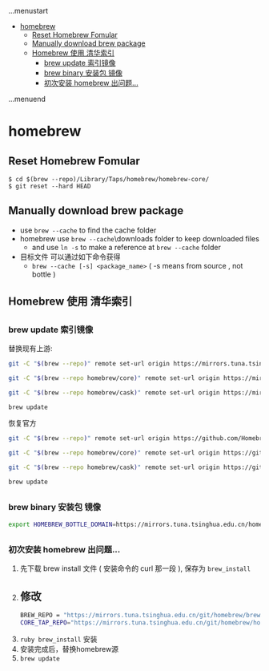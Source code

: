 ...menustart

 - [homebrew](#c922a641cc5dc03a497e540996d12198)
     - [Reset Homebrew Fomular](#a655cf4302df90e17053b41af734deb9)
     - [Manually download brew package](#31cfdc0a967e58b7447b2e9b456d0f2f)
     - [Homebrew 使用 清华索引](#387e3f4aa69662696cce11325cecc502)
         - [brew update 索引镜像](#2b4d5ebf708a8726acef8ace48915e9f)
         - [brew binary 安装包  镜像](#eacd77990df567221ae4eec63f170ef4)
         - [初次安装 homebrew 出问题...](#ecd6d4ba468480e8557dcc476348dc6b)

...menuend


<h2 id="c922a641cc5dc03a497e540996d12198"></h2>


# homebrew

<h2 id="a655cf4302df90e17053b41af734deb9"></h2>


## Reset Homebrew Fomular

```
$ cd $(brew --repo)/Library/Taps/homebrew/homebrew-core/
$ git reset --hard HEAD
```


<h2 id="31cfdc0a967e58b7447b2e9b456d0f2f"></h2>


## Manually download brew package 

 - use `brew --cache` to find the cache folder 
 - homebrew use `brew --cache`\downloads folder to keep downloaded files
    - and use `ln -s` to make a reference at `brew --cache` folder 
 - 目标文件 可以通过如下命令获得
    - `brew --cache [-s] <package_name>`  ( -s means from source , not bottle )

<h2 id="387e3f4aa69662696cce11325cecc502"></h2>


## Homebrew 使用 清华索引

<h2 id="2b4d5ebf708a8726acef8ace48915e9f"></h2>


### brew update 索引镜像

替换现有上游:

```bash
git -C "$(brew --repo)" remote set-url origin https://mirrors.tuna.tsinghua.edu.cn/git/homebrew/brew.git

git -C "$(brew --repo homebrew/core)" remote set-url origin https://mirrors.tuna.tsinghua.edu.cn/git/homebrew/homebrew-core.git

git -C "$(brew --repo homebrew/cask)" remote set-url origin https://mirrors.tuna.tsinghua.edu.cn/git/homebrew/homebrew-cask.git

brew update
```

恢复官方

```bash
git -C "$(brew --repo)" remote set-url origin https://github.com/Homebrew/brew.git

git -C "$(brew --repo homebrew/core)" remote set-url origin https://github.com/Homebrew/homebrew-core.git

git -C "$(brew --repo homebrew/cask)" remote set-url origin https://github.com/Homebrew/homebrew-cask.git

brew update
```

<h2 id="eacd77990df567221ae4eec63f170ef4"></h2>


### brew binary 安装包  镜像

```bash
export HOMEBREW_BOTTLE_DOMAIN=https://mirrors.tuna.tsinghua.edu.cn/homebrew-bottles
```


<h2 id="ecd6d4ba468480e8557dcc476348dc6b"></h2>


### 初次安装 homebrew 出问题...

1. 先下载 brew install 文件 ( 安装命令的 curl 那一段 ), 保存为 `brew_install`
2. 修改
    - 
    ```bash
    BREW_REPO = "https://mirrors.tuna.tsinghua.edu.cn/git/homebrew/brew.git".freeze
    CORE_TAP_REPO="https://mirrors.tuna.tsinghua.edu.cn/git/homebrew/homebrew-core.git".freeze
    ```
3. `ruby brew_install` 安装
4. 安装完成后，替换homebrew源
5. `brew update`


